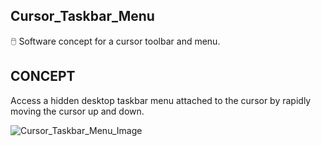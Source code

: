 ## Cursor_Taskbar_Menu

🖱️ Software concept for a cursor toolbar and menu.

## CONCEPT

Access a hidden desktop taskbar menu attached to the cursor by rapidly moving the cursor up and down.

![Cursor_Taskbar_Menu_Image](https://github.com/sourceduty/Cursor_Taskbar_Menu/assets/123030236/74ae9d92-c102-4eab-a8cb-952c9146728f)
